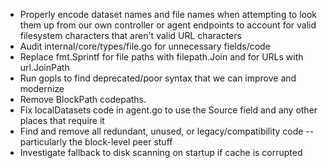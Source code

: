 - Properly encode dataset names and file names when attempting to look them up from our own controller or agent endpoints to account for valid filesystem characters that aren't valid URL characters
- Audit internal/core/types/file.go for unnecessary fields/code
- Replace fmt.Sprintf for file paths with filepath.Join and for URLs with url.JoinPath
- Run gopls to find deprecated/poor syntax that we can improve and modernize
- Remove BlockPath codepaths.
- Fix localDatasets code in agent.go to use the Source field and any other places that require it
- Find and remove all redundant, unused, or legacy/compatibility code -- particularly the block-level peer stuff
- Investigate fallback to disk scanning on startup if cache is corrupted
